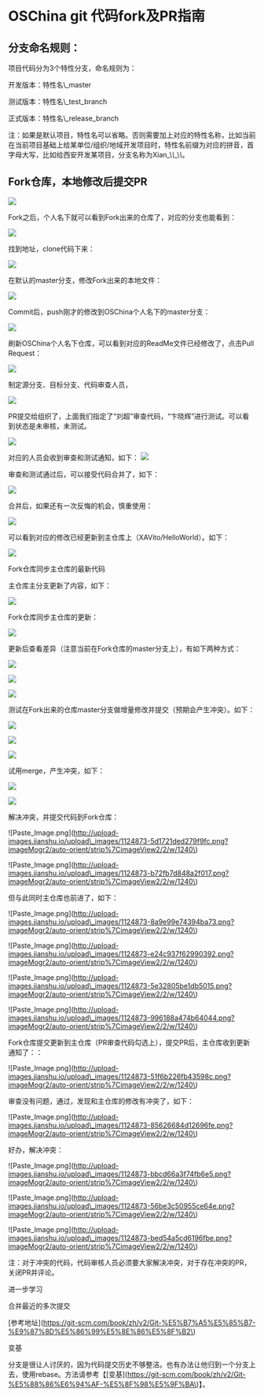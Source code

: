 # OSChina git 代码fork及PR指南

## 分支命名规则：

项目代码分为3个特性分支，命名规则为：

开发版本：特性名\\_master

测试版本：特性名\\_test\_branch

正式版本：特性名\\_release\_branch

注：如果是默认项目，特性名可以省略。否则需要加上对应的特性名称，比如当前在当前项目基础上给某单位/组织/地域开发项目时，特性名前缀为对应的拼音，首字母大写，比如给西安开发某项目，分支名称为Xian\_\\*\\*\_\\*\\*。

## Fork仓库，本地修改后提交PR

![](http://upload-images.jianshu.io/upload_images/1124873-d77ec58aaf416bbc.png?imageMogr2/auto-orient/strip%7CimageView2/2/w/1240)

Fork之后，个人名下就可以看到Fork出来的仓库了，对应的分支也能看到：

![](http://upload-images.jianshu.io/upload_images/1124873-d52efefad537455f.png?imageMogr2/auto-orient/strip%7CimageView2/2/w/1240)

找到地址，clone代码下来：

![](http://upload-images.jianshu.io/upload_images/1124873-b3cd82108c9c04a7.png?imageMogr2/auto-orient/strip%7CimageView2/2/w/1240)

在默认的master分支，修改Fork出来的本地文件：

![](http://upload-images.jianshu.io/upload_images/1124873-60b2b64f25b104b5.png?imageMogr2/auto-orient/strip%7CimageView2/2/w/1240)

Commit后，push刚才的修改到OSChina个人名下的master分支：

![](http://upload-images.jianshu.io/upload_images/1124873-9c8cdbb0cbd9a123.png?imageMogr2/auto-orient/strip%7CimageView2/2/w/1240)

刷新OSChina个人名下仓库，可以看到对应的ReadMe文件已经修改了，点击Pull Request：

![](http://upload-images.jianshu.io/upload_images/1124873-0b5312b0226822fe.png?imageMogr2/auto-orient/strip%7CimageView2/2/w/1240)

制定源分支、目标分支、代码审查人员，

![](http://upload-images.jianshu.io/upload_images/1124873-1d91321353a43209.png?imageMogr2/auto-orient/strip%7CimageView2/2/w/1240)

PR提交给组织了，上面我们指定了“刘超”审查代码，“卞晓辉”进行测试。可以看到状态是未审核，未测试。

![](http://upload-images.jianshu.io/upload_images/1124873-178e17ff0c71fbc2.png?imageMogr2/auto-orient/strip%7CimageView2/2/w/1240)

对应的人员会收到审查和测试通知，如下：![](http://upload-images.jianshu.io/upload_images/1124873-822dcfda7f80e1e1.png?imageMogr2/auto-orient/strip%7CimageView2/2/w/1240)

审查和测试通过后，可以接受代码合并了，如下：

![](http://upload-images.jianshu.io/upload_images/1124873-3d702887b2c41055.png?imageMogr2/auto-orient/strip%7CimageView2/2/w/1240)

合并后，如果还有一次反悔的机会，慎重使用：

![](http://upload-images.jianshu.io/upload_images/1124873-205ea7f897dbb4c1.png?imageMogr2/auto-orient/strip%7CimageView2/2/w/1240)

可以看到对应的修改已经更新到主仓库上（XAVito/HelloWorld）。如下：

![](http://upload-images.jianshu.io/upload_images/1124873-87bb165a503e5d57.png?imageMogr2/auto-orient/strip%7CimageView2/2/w/1240)

Fork仓库同步主仓库的最新代码

主仓库主分支更新了内容，如下：

![](http://upload-images.jianshu.io/upload_images/1124873-b0ec26779d130435.png?imageMogr2/auto-orient/strip%7CimageView2/2/w/1240)

Fork仓库同步主仓库的更新：

![](http://upload-images.jianshu.io/upload_images/1124873-12970863eec6e68d.png?imageMogr2/auto-orient/strip%7CimageView2/2/w/1240)

更新后查看差异（注意当前在Fork仓库的master分支上），有如下两种方式：

![](http://upload-images.jianshu.io/upload_images/1124873-cda26b8a2e96b307.png?imageMogr2/auto-orient/strip%7CimageView2/2/w/1240)

![](http://upload-images.jianshu.io/upload_images/1124873-09c8ff0e6a879523.png?imageMogr2/auto-orient/strip%7CimageView2/2/w/1240)

![](http://upload-images.jianshu.io/upload_images/1124873-8145c10ac70fef06.png?imageMogr2/auto-orient/strip%7CimageView2/2/w/1240)

测试在Fork出来的仓库master分支做增量修改并提交（预期会产生冲突）。如下：

![](http://upload-images.jianshu.io/upload_images/1124873-cbcb2ee21cbfd0c1.png?imageMogr2/auto-orient/strip%7CimageView2/2/w/1240)

![](http://upload-images.jianshu.io/upload_images/1124873-691c4f54038cdd90.png?imageMogr2/auto-orient/strip%7CimageView2/2/w/1240)

![](http://upload-images.jianshu.io/upload_images/1124873-0e1be28c0bbb3cbc.png?imageMogr2/auto-orient/strip%7CimageView2/2/w/1240)

试用merge，产生冲突，如下：

![](http://upload-images.jianshu.io/upload_images/1124873-6362cb1c16e24548.png?imageMogr2/auto-orient/strip%7CimageView2/2/w/1240)

![](http://upload-images.jianshu.io/upload_images/1124873-c5ff4cbe47c28501.png?imageMogr2/auto-orient/strip%7CimageView2/2/w/1240)

解决冲突，并提交代码到Fork仓库：

!\[Paste\_Image.png\]\(http://upload-images.jianshu.io/upload\_images/1124873-5d1721ded279f9fc.png?imageMogr2/auto-orient/strip%7CimageView2/2/w/1240\)

!\[Paste\_Image.png\]\(http://upload-images.jianshu.io/upload\_images/1124873-b72fb7d848a2f017.png?imageMogr2/auto-orient/strip%7CimageView2/2/w/1240\)

但与此同时主仓库也前进了，如下：

!\[Paste\_Image.png\]\(http://upload-images.jianshu.io/upload\_images/1124873-8a9e99e74394ba73.png?imageMogr2/auto-orient/strip%7CimageView2/2/w/1240\)

!\[Paste\_Image.png\]\(http://upload-images.jianshu.io/upload\_images/1124873-e24c937f62990392.png?imageMogr2/auto-orient/strip%7CimageView2/2/w/1240\)

!\[Paste\_Image.png\]\(http://upload-images.jianshu.io/upload\_images/1124873-5e32805be1db5015.png?imageMogr2/auto-orient/strip%7CimageView2/2/w/1240\)

!\[Paste\_Image.png\]\(http://upload-images.jianshu.io/upload\_images/1124873-996188a474b64044.png?imageMogr2/auto-orient/strip%7CimageView2/2/w/1240\)

Fork仓库提交更新到主仓库（PR审查代码勾选上），提交PR后，主仓库收到更新通知了：：

!\[Paste\_Image.png\]\(http://upload-images.jianshu.io/upload\_images/1124873-51f6b226fb43598c.png?imageMogr2/auto-orient/strip%7CimageView2/2/w/1240\)

审查没有问题，通过，发现和主仓库的修改有冲突了，如下：

!\[Paste\_Image.png\]\(http://upload-images.jianshu.io/upload\_images/1124873-85626684d12696fe.png?imageMogr2/auto-orient/strip%7CimageView2/2/w/1240\)

好办，解决冲突：

!\[Paste\_Image.png\]\(http://upload-images.jianshu.io/upload\_images/1124873-bbcd66a3f74fb6e5.png?imageMogr2/auto-orient/strip%7CimageView2/2/w/1240\)

!\[Paste\_Image.png\]\(http://upload-images.jianshu.io/upload\_images/1124873-56be3c50955ce64e.png?imageMogr2/auto-orient/strip%7CimageView2/2/w/1240\)

!\[Paste\_Image.png\]\(http://upload-images.jianshu.io/upload\_images/1124873-bed54a5cd6196fbe.png?imageMogr2/auto-orient/strip%7CimageView2/2/w/1240\)

注：对于冲突的代码，代码审核人员必须要大家解决冲突，对于存在冲突的PR，关闭PR并评论。

进一步学习

合并最近的多次提交

\[参考地址\]\(https://git-scm.com/book/zh/v2/Git-%E5%B7%A5%E5%85%B7-%E9%87%8D%E5%86%99%E5%8E%86%E5%8F%B2\)

变基

分支是很让人讨厌的，因为代码提交历史不够整洁。也有办法让他归到一个分支上去，使用rebase。方法请参考【\[变基\]\(https://git-scm.com/book/zh/v2/Git-%E5%88%86%E6%94%AF-%E5%8F%98%E5%9F%BA\)】。

